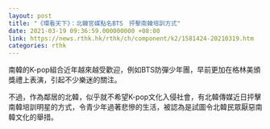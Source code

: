 ```yaml
---
layout: post
title: "《環看天下》：北韓官媒點名BTS　抨擊南韓培訓方式"
date: 2021-03-19 09:36:59.000000000 +08:00
link: https://news.rthk.hk/rthk/ch/component/k2/1581424-20210319.htm
categories: rthk
---
```


南韓的K-pop組合近年越來越受歡迎，例如BTS防彈少年團，早前更加在格林美頒獎禮上表演，引起不少樂迷的關注。

不過，作為鄰居的北韓，似乎就不希望K-pop文化入侵社會，有北韓傳媒近日抨擊南韓培訓明星的方式，令青少年過著悲慘的生活，被認為是試圖令北韓民眾厭惡南韓文化的舉措。
